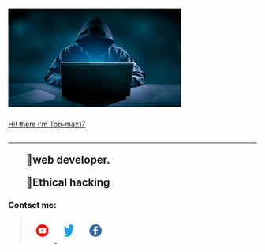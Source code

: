 <html lang="en">
 <head>
  <meta charset="UTF-8">
   <meta name="viewport" 
    content="width=device-width, initial-scale=1">
       <link rel="stylesheet" 
        href="style.css">
         <body><h1><img src="/Who-Are-Hackers.png" alt="Top-max17" width="350px" height="200px">
            </h1><u><main>Hi! there i'm Top-max17
           </main></u>
          <h2><p>
         </p> <hr></hr><strong>
       <ul>📌web developer.</ul>
     <ul>📌Ethical hacking</ul></h2>
  <h3>Contact me: </h3></p></strong>
<blockquote><a href=""> 
<img src="/fb.png" alt="" width="50" heigh="50"></a>
   <a href=""><img src="BackgroundEraser_20241124_204609424.png" alt="Top-max17" width="50" height="50"   ></a><a href="">
        <img src="BackgroundEraser_20241124_204545562.png" alt="" width="50" height="50"></a>
           <a href="">
             <img src="BackgroundEraser_20241124_203645585.png" alt="" width="50"    height="50"></a> </blockquote>
</h5></p></blockquote></body></html>
